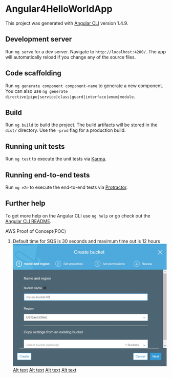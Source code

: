 # Angular4HelloWorldApp

This project was generated with [Angular CLI](https://github.com/angular/angular-cli) version 1.4.9.

## Development server

Run `ng serve` for a dev server. Navigate to `http://localhost:4200/`. The app will automatically reload if you change any of the source files.

## Code scaffolding

Run `ng generate component component-name` to generate a new component. You can also use `ng generate directive|pipe|service|class|guard|interface|enum|module`.

## Build

Run `ng build` to build the project. The build artifacts will be stored in the `dist/` directory. Use the `-prod` flag for a production build.

## Running unit tests

Run `ng test` to execute the unit tests via [Karma](https://karma-runner.github.io).

## Running end-to-end tests

Run `ng e2e` to execute the end-to-end tests via [Protractor](http://www.protractortest.org/).

## Further help

To get more help on the Angular CLI use `ng help` or go check out the [Angular CLI README](https://github.com/angular/angular-cli/blob/master/README.md).

AWS Proof of Concept(POC)
1. Default time for SQS is 30 seconds and maximum time out is 12 hours
![Alt text](https://github.com/swaroop22/Angular4HelloWorld/blob/master/bucketValidName.JPG)
[Alt text](https://github.com/swaroop22/Angular4HelloWorld/blob/master/grantAccess.JPG)
[Alt text](https://github.com/swaroop22/Angular4HelloWorld/blob/master/defaultUserAccess.JPG)
[Alt text](https://github.com/swaroop22/Angular4HelloWorld/blob/master/SQLTimeout.JPG)
[Alt text](https://github.com/swaroop22/Angular4HelloWorld/blob/master/bucketInvalidName.JPG)
